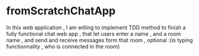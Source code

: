 # fromScratchChatApp
In this web application , I am willing to implement TDD method to finish a fully functional chat web app , that let users enter a name , and a room name , and send and receive messages form  that room , optional :(is typing functionnality , who is connected in the room)
